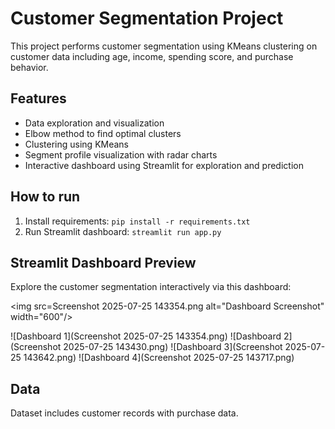 # Customer Segmentation Project

This project performs customer segmentation using KMeans clustering on customer data including age, income, spending score, and purchase behavior. 

## Features
- Data exploration and visualization
- Elbow method to find optimal clusters
- Clustering using KMeans
- Segment profile visualization with radar charts
- Interactive dashboard using Streamlit for exploration and prediction

## How to run
1. Install requirements: `pip install -r requirements.txt`
2. Run Streamlit dashboard: `streamlit run app.py`

## Streamlit Dashboard Preview

Explore the customer segmentation interactively via this dashboard:

<img src=Screenshot 2025-07-25 143354.png alt="Dashboard Screenshot" width="600"/>


![Dashboard 1](Screenshot 2025-07-25 143354.png)
![Dashboard 2](Screenshot 2025-07-25 143430.png)
![Dashboard 3](Screenshot 2025-07-25 143642.png)
![Dashboard 4](Screenshot 2025-07-25 143717.png)


## Data
Dataset includes customer records with purchase data.



